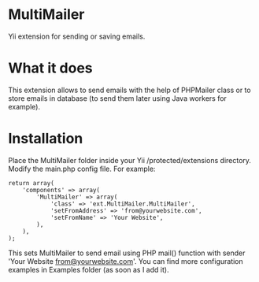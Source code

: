 MultiMailer
===========

Yii extension for sending or saving emails.

What it does
============

This extension allows to send emails with the help of PHPMailer class or to store emails in database (to send them later using Java workers for example).

Installation
============

Place the MultiMailer folder inside your Yii /protected/extensions directory.
Modify the main.php config file. For example:

    return array(
        'components' => array(
            'MultiMailer' => array(
                'class' => 'ext.MultiMailer.MultiMailer',
                'setFromAddress' => 'from@yourwebsite.com',
                'setFromName' => 'Your Website',
            ),
        ),
    );
  
This sets MultiMailer to send email using PHP mail() function with sender 'Your Website <from@yourwebsite.com>'.
You can find more configuration examples in Examples folder (as soon as I add it).
